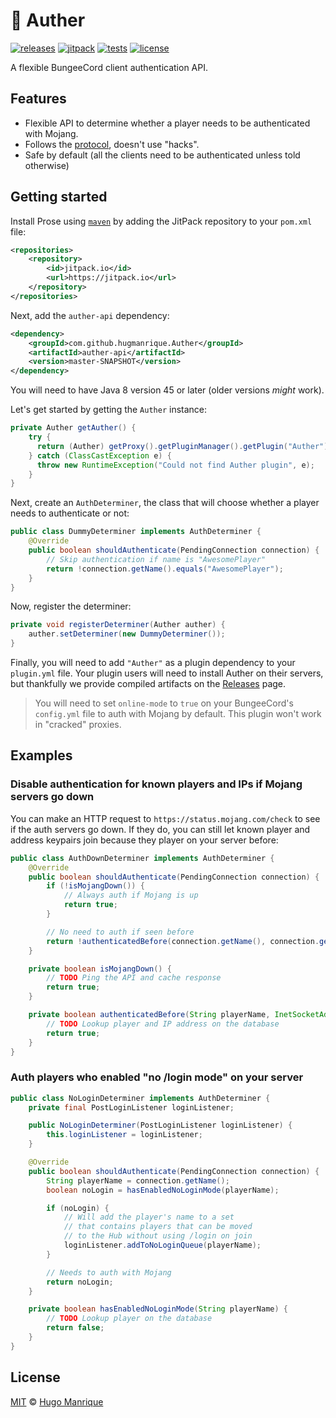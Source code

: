 # :rotating_light: Auther

[![releases][releases]][releases-url]
[![jitpack][jitpack]][jitpack-url]
[![tests][tests]][tests-url]
[![license][license]][license-url]

A flexible BungeeCord client authentication API.

## Features

* Flexible API to determine whether a player needs to be authenticated with Mojang.
* Follows the [protocol](http://wiki.vg/Protocol#Login_Start), doesn't use "hacks".
* Safe by default (all the clients need to be authenticated unless told otherwise)

## Getting started

Install Prose using [`maven`](https://maven.apache.org/) by adding the JitPack repository to your `pom.xml` file:

```xml
<repositories>
    <repository>
        <id>jitpack.io</id>
        <url>https://jitpack.io</url>
    </repository>
</repositories>
```

Next, add the `auther-api` dependency:

```xml
<dependency>
    <groupId>com.github.hugmanrique.Auther</groupId>
    <artifactId>auther-api</artifactId>
    <version>master-SNAPSHOT</version>
</dependency>
```

You will need to have Java 8 version 45 or later (older versions _might_ work).

Let's get started by getting the `Auther` instance:

```java
private Auther getAuther() {
    try {
      return (Auther) getProxy().getPluginManager().getPlugin("Auther");
    } catch (ClassCastException e) {
      throw new RuntimeException("Could not find Auther plugin", e);
    }
}
```

Next, create an `AuthDeterminer`, the class that will choose whether a player needs to authenticate or not:

```java
public class DummyDeterminer implements AuthDeterminer {
    @Override
    public boolean shouldAuthenticate(PendingConnection connection) {
        // Skip authentication if name is "AwesomePlayer"
        return !connection.getName().equals("AwesomePlayer");
    }
}
```

Now, register the determiner:

```java
private void registerDeterminer(Auther auther) {
    auther.setDeterminer(new DummyDeterminer());
}
```

Finally, you will need to add `"Auther"` as a plugin dependency to your `plugin.yml` file. Your plugin users will need to install Auther on their servers, but thankfully we provide compiled artifacts on the [Releases](https://github.com/hugmanrique/Auther/releases) page.

> You will need to set `online-mode` to `true` on your BungeeCord's `config.yml` file to auth with Mojang by default. This plugin won't work in "cracked" proxies.

## Examples

### Disable authentication for known players and IPs if Mojang servers go down

You can make an HTTP request to `https://status.mojang.com/check` to see if the auth servers go down. If they do, you can still let known player and address keypairs join because they player on your server before:

```java
public class AuthDownDeterminer implements AuthDeterminer {
    @Override
    public boolean shouldAuthenticate(PendingConnection connection) {
        if (!isMojangDown()) {
            // Always auth if Mojang is up
            return true;
        }

        // No need to auth if seen before
        return !authenticatedBefore(connection.getName(), connection.getAddress());
    }

    private boolean isMojangDown() {
        // TODO Ping the API and cache response
        return true;
    }

    private boolean authenticatedBefore(String playerName, InetSocketAddress address) {
        // TODO Lookup player and IP address on the database
        return true;
    }
}
```

### Auth players who enabled "no /login mode" on your server

```java
public class NoLoginDeterminer implements AuthDeterminer {
    private final PostLoginListener loginListener;

    public NoLoginDeterminer(PostLoginListener loginListener) {
        this.loginListener = loginListener;
    }

    @Override
    public boolean shouldAuthenticate(PendingConnection connection) {
        String playerName = connection.getName();
        boolean noLogin = hasEnabledNoLoginMode(playerName);

        if (noLogin) {
            // Will add the player's name to a set
            // that contains players that can be moved
            // to the Hub without using /login on join
            loginListener.addToNoLoginQueue(playerName);
        }

        // Needs to auth with Mojang
        return noLogin;
    }

    private boolean hasEnabledNoLoginMode(String playerName) {
        // TODO Lookup player on the database
        return false;
    }
}
```

## License

[MIT](LICENSE) &copy; [Hugo Manrique](https://hugmanrique.me)

[releases]: https://img.shields.io/github/downloads/hugmanrique/Auther/total.svg
[releases-url]: https://github.com/hugmanrique/Auther/releases
[jitpack]: https://jitpack.io/v/hugmanrique/Auther.svg
[jitpack-url]: https://jitpack.io/#hugmanrique/Auther
[tests]: https://img.shields.io/travis/hugmanrique/Auther/master.svg
[tests-url]: https://travis-ci.org/hugmanrique/Auther
[license]: https://img.shields.io/github/license/hugmanrique/Auther.svg
[license-url]: LICENSE
